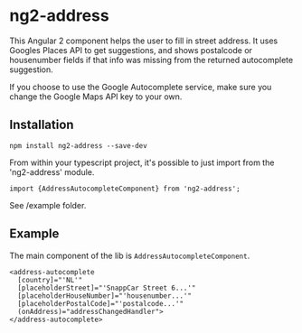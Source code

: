 # ng2-address #

This Angular 2 component helps the user to fill in street address. It uses Googles Places API to get suggestions, and shows postalcode or housenumber fields if that info was missing from the returned autocomplete suggestion.

If you choose to use the Google Autocomplete service, make sure you change the Google Maps API key to your own.


## Installation

`npm install ng2-address --save-dev`

From within your typescript project, it's possible to just import from the 'ng2-address' module.


`import {AddressAutocompleteComponent} from 'ng2-address';`

See /example folder.


## Example

The main component of the lib is `AddressAutocompleteComponent`.

```
<address-autocomplete
  [country]="'NL'"
  [placeholderStreet]="'SnappCar Street 6...'"
  [placeholderHouseNumber]="'housenumber...'"
  [placeholderPostalCode]="'postalcode...'"
  (onAddress)="addressChangedHandler">
</address-autocomplete>
```

